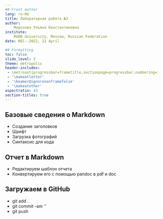 ```yaml
---
## Front matter
lang: ru-RU
title: Лабораторная работа №3
author:
	Морозова Ульяна Константиновна
institute:
	RUDN University, Moscow, Russian Federation
date: NEC--2022, 22 April 

## Formatting
toc: false
slide_level: 2
theme: metropolis
header-includes: 
 - \metroset{progressbar=frametitle,sectionpage=progressbar,numbering=fraction}
 - '\makeatletter'
 - '\beamer@ignorenonframefalse'
 - '\makeatother'
aspectratio: 43
section-titles: true
---
```


## Базовые сведения о Markdown

- Создание заголовков
- Шрифт
- Загрузка фотографий
- Синтаксис для кода

## Отчет в Markdown

- Редактируем шаблон отчета
- Конвертируем его с помощью pandoc в pdf и doc

## Загружаем в GitHub

- git add .
- git commit -am ''
- git push


